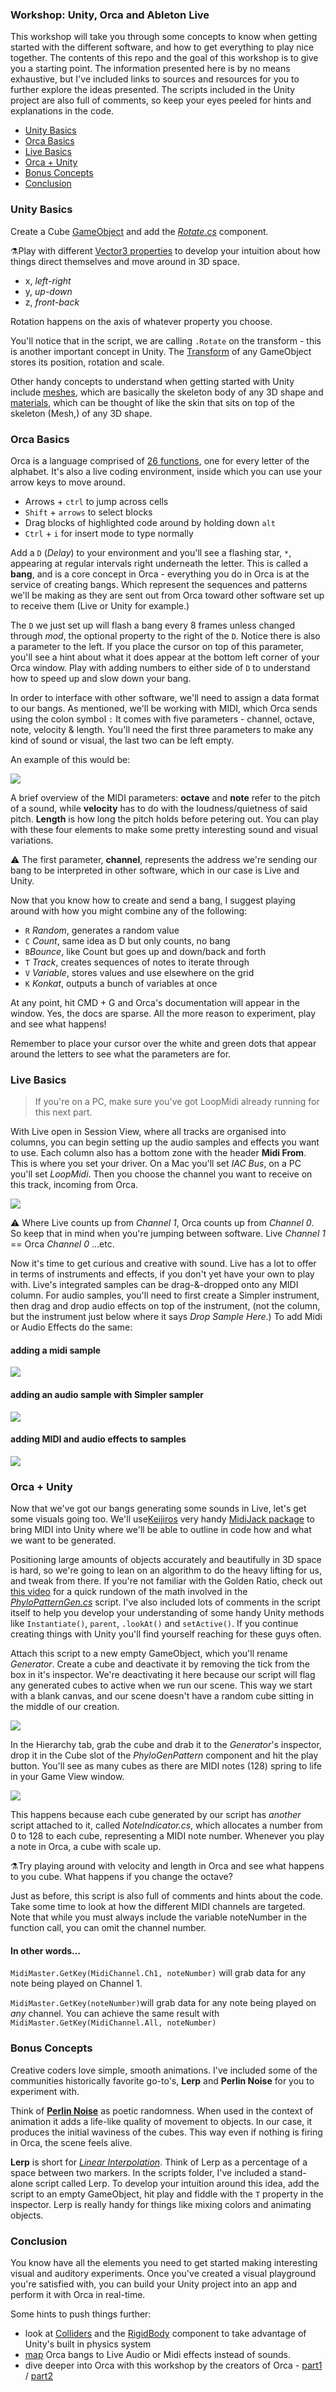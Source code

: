 ﻿### Workshop: Unity, Orca and Ableton Live

This workshop will take you through some concepts to know when getting started with the different software, and how to get everything to play nice together. The contents of this repo and the goal of this workshop is to give you a starting point. The information presented here is by no means exhaustive, but I've included links to sources and resources for you to further  explore the ideas presented. The scripts included in the Unity project are also full of comments, so keep your eyes peeled for hints and explanations in the code. 

- [Unity Basics](#unity-basics)
- [Orca Basics](#orca-basics)
- [Live Basics](#live-basics)
- [Orca + Unity](#orca-+-unity)
- [Bonus Concepts](#bonus-concepts)
- [Conclusion](#conclusion)

### Unity Basics

Create a Cube [GameObject](https://docs.unity3d.com/560/Documentation/Manual/class-GameObject.html) and add the _[Rotate.cs](https://github.com/elizasj/GenerativeAudioViz_/blob/master/Assets/Scripts/Rotate.cs)_ component. 

⚗️Play with different [Vector3 properties](https://docs.unity3d.com/ScriptReference/Vector3.html) to develop your intuition about how things direct themselves and move around in 3D space.  
- x, _left-right_
- y,  _up-down_
- z, _front-back_

Rotation happens on the axis of whatever property you choose.

You'll notice that in the script, we are calling ```.Rotate```  on the transform - this is another important concept in Unity. The [Transform](https://docs.unity3d.com/ScriptReference/Transform.html) of any GameObject stores its position, rotation and scale. 

Other handy concepts to understand when getting started with Unity include [meshes](https://docs.unity3d.com/Manual/AnatomyofaMesh.html), which are basically the skeleton body of any 3D shape and [materials](https://docs.unity3d.com/Manual/Materials.html), which can be thought of like the skin that sits on top of the skeleton (Mesh,) of any 3D shape.
    
### Orca Basics
Orca is a language comprised of [26 functions](https://github.com/hundredrabbits/Orca), one for every letter of the alphabet. It's also a live coding environment, inside which you can use your arrow keys to move around. 
    
-  Arrows + `ctrl`  to jump across cells
-   `Shift` + `arrows` to select blocks
-   Drag blocks of highlighted code around by holding down `alt` 
-   `Ctrl` + `i` for insert mode to type normally

Add a  `D` (_Delay_) to your environment and you'll see a flashing star, `*`, appearing at regular intervals right underneath the letter. This is called a __bang__, and is a core concept in Orca - everything you do in Orca is at the service of creating bangs. Which represent the sequences and patterns we'll be making as they are sent out from Orca toward other software set up to receive them (Live or Unity for example.) 

The `D` we just set up will flash a bang every 8 frames unless changed through _mod_, the optional property to the right of the `D`. Notice there is also a parameter to the left. If you place the cursor on top of this parameter, you'll see a hint about what it does appear at the bottom left corner of your Orca window. Play with adding numbers to either side of `D` to understand how to speed up and slow down your bang.
    
In order to interface with other software, we'll need to assign a data format to our bangs. As mentioned, we'll be working with MIDI, which Orca sends using the colon symbol `:` It comes with five parameters - channel, octave, note, velocity & length. You'll need the first three parameters to make any kind of sound or visual, the last two can be left empty.

An example of this would be:

![](https://github.com/elizasj/GenerativeAudioViz_/blob/master/Assets/Static/orcademo.gif)

A brief overview of the MIDI parameters:  __octave__ and __note__ refer to the pitch of a sound, while __velocity__ has to do with the loudness/quietness of said pitch. __Length__ is how long the pitch holds before petering out. You can play with these four elements to make some pretty interesting sound and visual variations.

⚠️ The first parameter, __channel__, represents the address we're sending our bang to be interpreted in other software, which in our case is Live and Unity.

Now that you know how to create and send a bang, I suggest playing around with how you might combine any of the following: 

-   `R` _Random_, generates a random value
-   `C` _Count_, same idea as D but only counts, no bang 
-   `B`_Bounce_, like Count but goes up and down/back and forth
-   `T` _Track_, creates sequences of notes to iterate through
-   `V` _Variable_, stores values and use elsewhere on the grid
-   `K` _Konkat_, outputs a bunch of variables at once

At any point, hit CMD + G and Orca's documentation will appear in the window. Yes, the docs are sparse. All the more reason to experiment, play and see what happens! 

Remember to place your cursor over the white and green dots that appear around the letters to see what the parameters are for. 

### Live Basics
>If you're on a PC, make sure you've got LoopMidi already running for this next part. 

With Live open in Session View, where all tracks are organised into columns, you can begin setting up the audio samples and effects you want to use. Each column also has a bottom zone with the header __Midi From__. This is where you set your driver. On a Mac you'll set _IAC Bus_, on a PC you'll set _LoopMidi_. Then you choose the channel you want to receive on this track, incoming from Orca.

![](https://github.com/elizasj/GenerativeAudioViz_/blob/master/Assets/Static/Screenshot%202019-11-18%20at%2017.00.25.png?raw=true)

⚠️ Where Live counts up from _Channel 1_, Orca counts up from _Channel 0_. So keep that in mind when you're jumping between software. Live _Channel 1_ == Orca _Channel 0_ ...etc.

Now it's time to get curious and creative with sound. Live has a lot to offer in terms of instruments and effects, if you don't yet have your own to play with. Live's integrated samples can be drag-&-dropped onto any MIDI column. For audio samples, you'll need to first create a Simpler instrument, then drag and drop audio effects on top of the instrument, (not the column, but the instrument just below where it says _Drop Sample Here_.) To add Midi or Audio Effects do the same:
#### adding a midi sample    
![](https://github.com/elizasj/GenerativeAudioViz_/blob/master/Assets/Static/midisample.gif?raw=true)

#### adding an audio sample with Simpler sampler
![](https://github.com/elizasj/GenerativeAudioViz_/blob/master/Assets/Static/simplersampling.gif?raw=true)

#### adding MIDI and audio effects to samples
![](https://github.com/elizasj/GenerativeAudioViz_/blob/master/Assets/Static/addingfx.gif?raw=true)

### Orca  + Unity
Now that we've got our bangs generating some sounds in Live, let's get some visuals going too.  We'll use[Keijiros](https://twitter.com/_kzr?lang=en) very handy [MidiJack package](https://github.com/keijiro/MidiJack) to bring MIDI into Unity where we'll be able to outline in code how and what we want to be generated. 

Positioning large amounts of objects accurately and beautifully in 3D space is hard, so we're going to lean on an algorithm to do the heavy lifting for us, and tweak from there. If you're not familiar with the Golden Ratio, check out [this video](https://www.youtube.com/watch?v=KWoJgHFYWxY&t=196s) for a quick rundown of the math involved in the _[PhyloPatternGen.cs](https://github.com/elizasj/GenerativeAudioViz_/blob/master/Assets/Scripts/PhyloPatternGen.cs)_  script. I've also included lots of comments in the script itself to help you develop your understanding of some handy Unity methods like `Instantiate()`, `parent`, `.lookAt()` and `setActive()`. If you continue creating things with Unity you'll find yourself reaching for these  guys often.

Attach this script to a new empty GameObject, which you'll rename _Generator_. Create a cube and deactivate it by removing the tick from the box in it's inspector.  We're deactivating it here because our script will flag any generated cubes to active when we run our scene. This way we start with a blank canvas, and our scene doesn't have a random cube sitting in the middle of our creation. 

![](https://github.com/elizasj/GenerativeAudioViz_/blob/master/Assets/Static/Screenshot%202019-11-18%20at%2020.07.29.png?raw=true)

In the Hierarchy tab, grab the cube and drab it to the _Generator_'s inspector, drop it in the Cube slot of the _PhyloGenPattern_ component and hit the play button. You'll see as many cubes as there are MIDI notes (128) spring to life in your Game View window. 

![](https://github.com/elizasj/GenerativeAudioViz_/blob/master/Assets/Static/pattern.gif?raw=true)

This happens because each cube generated by our script has _another_ script attached to it, called _NoteIndicator.cs_, which allocates a number from 0 to 128 to each cube, representing a MIDI note number. Whenever you play a note in Orca, a cube with scale up. 

⚗️Try playing around with velocity and length in Orca and see what happens to you cube. What happens if you change the octave?

Just as before, this script is also full of comments and hints about the code. Take some time to look at how the different MIDI channels are targeted. Note that while you must always include the variable noteNumber in the function call, you can omit the channel number. 

#### In other words...

`MidiMaster.GetKey(MidiChannel.Ch1, noteNumber)`  will grab data for any note being played on Channel 1.

`MidiMaster.GetKey(noteNumber)`will grab data for any note being played on _any_ channel. You can achieve the same result with `MidiMaster.GetKey(MidiChannel.All, noteNumber)` 

### Bonus Concepts
Creative coders love simple, smooth animations. I've included some of the communities historically favorite go-to's, __Lerp__ and __Perlin Noise__ for you to experiment with.

Think of [__Perlin Noise__](https://en.wikipedia.org/wiki/Perlin_noise) as poetic randomness. When used in the context of animation it adds a life-like quality of movement to objects. In our case, it produces the initial waviness of the cubes. This way even if nothing is firing in Orca, the scene feels alive.

__Lerp__ is short for [_Linear Interpolation_](https://en.wikipedia.org/wiki/Linear_interpolation).  Think of Lerp as a percentage of a space between two markers. In the scripts folder, I've included a stand-alone script called Lerp. To develop your intuition around this idea, add the script to an empty GameObject, hit play and fiddle with the `T` property in the inspector. Lerp is really handy for things like mixing colors and animating objects.

### Conclusion

You know have all the elements you need to get started making interesting visual and auditory experiments. Once you've created a visual playground you're satisfied with, you can build your Unity project into an app and perform it with Orca in real-time.

Some hints to push things further: 
- look at [Colliders](https://docs.unity3d.com/Manual/CollidersOverview.html) and the [RigidBody](https://docs.unity3d.com/ScriptReference/Rigidbody.html) component to take advantage of Unity's built in physics system
- [map](https://help.ableton.com/hc/en-us/articles/360000038859-Making-custom-MIDI-Mappings) Orca bangs to Live Audio or Midi effects instead of sounds.
- dive deeper into Orca with this workshop by the creators of Orca - [part1](https://www.youtube.com/watch?v=WIzI_PSBw6o) / [part2](https://www.youtube.com/watch?v=g3WHZ4hNYIM)